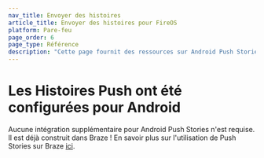 ```yaml
---
nav_title: Envoyer des histoires
article_title: Envoyer des histoires pour FireOS
platform: Pare-feu
page_order: 6
page_type: Référence
description: "Cette page fournit des ressources sur Android Push Stories."
---
```


# Les Histoires Push ont été configurées pour Android

Aucune intégration supplémentaire pour Android Push Stories n'est requise. Il est déjà construit dans Braze ! En savoir plus sur l'utilisation de Push Stories sur Braze [ici][1].

[1]: {{site.baseurl}}/user_guide/message_building_by_channel/push/push_stories/#push-stories
